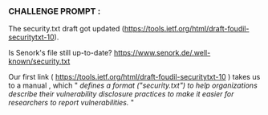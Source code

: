 ### CHALLENGE PROMPT :

The security.txt draft got updated (https://tools.ietf.org/html/draft-foudil-securitytxt-10).

Is Senork's file still up-to-date? https://www.senork.de/.well-known/security.txt

Our first link ( https://tools.ietf.org/html/draft-foudil-securitytxt-10 ) takes us to a manual , 
which " *defines a format ("security.txt") to help organizations describe their vulnerability
disclosure practices to make it easier for researchers to report vulnerabilities.* "
